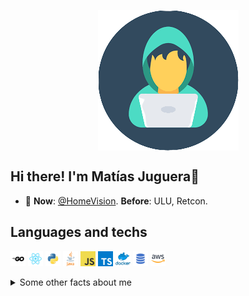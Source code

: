 <p align="center">
  <a>
    <img align="center" src="https://github.com/agusluques/agusluques/blob/main/assets/logo.png" />
  </a>
</p>

<h2> Hi there! I'm Matías Juguera👋 </h2>

- 🔭 **Now**: [@HomeVision](https://github.com/homevision). **Before**: ULU, Retcon.

<h2>Languages and techs</h2>

<code><img height="24" src="https://raw.githubusercontent.com/github/explore/80688e429a7d4ef2fca1e82350fe8e3517d3494d/topics/go/go.png" /></code>
<code><img height="24" src="https://raw.githubusercontent.com/github/explore/80688e429a7d4ef2fca1e82350fe8e3517d3494d/topics/react/react.png" /></code>
<code><img height="24" src="https://raw.githubusercontent.com/github/explore/80688e429a7d4ef2fca1e82350fe8e3517d3494d/topics/python/python.png" /></code>
<code><img height="24" src="https://raw.githubusercontent.com/github/explore/80688e429a7d4ef2fca1e82350fe8e3517d3494d/topics/java/java.png" /></code>
<code><img height="24" src="https://raw.githubusercontent.com/github/explore/80688e429a7d4ef2fca1e82350fe8e3517d3494d/topics/javascript/javascript.png" /></code>
<code><img height="24" src="https://raw.githubusercontent.com/github/explore/80688e429a7d4ef2fca1e82350fe8e3517d3494d/topics/typescript/typescript.png" /></code>
<code><img height="24" src="https://raw.githubusercontent.com/github/explore/80688e429a7d4ef2fca1e82350fe8e3517d3494d/topics/docker/docker.png" /></code>
<code><img height="24" src="https://raw.githubusercontent.com/github/explore/80688e429a7d4ef2fca1e82350fe8e3517d3494d/topics/sql/sql.png" /></code>
<code><img height="24" src="https://raw.githubusercontent.com/github/explore/80688e429a7d4ef2fca1e82350fe8e3517d3494d/topics/aws/aws.png" /></code>
<details>
  <summary>Some other facts about me</summary>
  <h2>GitHub Stats</h2>

  <p align="center">
    <img align="center" src="https://github-readme-stats.vercel.app/api?username=matijuguera&show_icons=true&line_height=27&count_private=true&theme=vision-friendly-dark" alt="matijuguera's GitHub Stats" />
  </p>

</details>
